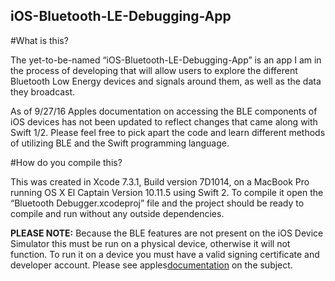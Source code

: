 ## iOS-Bluetooth-LE-Debugging-App

#What is this?

The yet-to-be-named “iOS-Bluetooth-LE-Debugging-App” is an app I am in the process of developing that will allow users to explore the different Bluetooth Low Energy devices and signals around them, as well as the data they broadcast. 

As of 9/27/16 Apples documentation on accessing the BLE components of iOS devices has not been updated to reflect changes that came along with Swift 1/2. Please feel free to pick apart the code and learn different methods of utilizing BLE and the Swift programming language.

#How do you compile this?

This was created in Xcode 7.3.1, Build version 7D1014, on a MacBook Pro running OS X El Captain Version 10.11.5 using Swift 2. To compile it open the “Bluetooth Debugger.xcodeproj” file and the project should be ready to compile and run without any outside dependencies.

**PLEASE NOTE:** Because the BLE features are not present on the iOS Device Simulator this must be run on a physical device, otherwise it will not function. To run it on a device you must have a valid signing certificate and developer account. Please see apples[documentation](https://developer.apple.com/library/content/documentation/IDEs/Conceptual/AppDistributionGuide/TestingYouriOSApp/TestingYouriOSApp.html) on the subject. 

